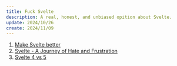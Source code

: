 ```yaml
---
title: Fuck Svelte
description: A real, honest, and unbiased opition about Svelte.
update: 2024/10/26
create: 2024/11/09
---
```


<script>
    import YoutubeCommentReplyOne from "./_YoutubeCommentReplyOne.md"
    import YoutubeCommentReplyTwo from "./_YoutubeCommentReplyTwo.md"
</script>

1. [Make Svelte better](/posts/make-svelte-better)
2. [Svelte - A Journey of Hate and Frustration](/posts/i-like-svelte-but-i-hate-it)
3. [Svelte 4 vs 5](/posts/svelte-4-vs-5)

<YoutubeCommentReplyOne />
<YoutubeCommentReplyTwo />
